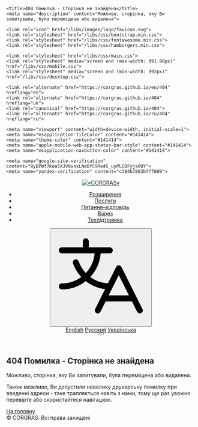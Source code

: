 <!DOCTYPE html>
<html lang="uk" prefix="og: https://ogp.me/ns#">
<head>
	<meta charset="utf-8">
	<!--<base href="https://corgras.github.io/">-->

	<title>404 Помилка - Сторінка не знайдена</title>
	<meta name="description" content="Можливо, сторінка, яку Ви запитували, була переміщена або видалена">

	<link rel="icon" href="/libs/images/logo/favicon.svg">
	<link rel="stylesheet" href="/libs/css/bootstrap.min.css">
	<link rel="stylesheet" href="/libs/css/fontawesome.min.css">
	<link rel="stylesheet" href="/libs/css/hamburgers.min.css">

	<link rel="stylesheet" href="/libs/css/main.css">
	<link rel="stylesheet" media="screen and (max-width: 991.98px)" href="/libs/css/mobile.css">
	<link rel="stylesheet" media="screen and (min-width: 992px)" href="/libs/css/desktop.css">

	<link rel="alternate" href="https://corgras.github.io/en/404" hreflang="en">
	<link rel="alternate" href="https://corgras.github.io/404" hreflang="uk">
	<link rel="canonical" href="https://corgras.github.io/404">
	<link rel="alternate" href="https://corgras.github.io/ru/404" hreflang="ru">

	<meta name="viewport" content="width=device-width, initial-scale=1">
	<meta name="msapplication-TileColor" content="#141414">
	<meta name="theme-color" content="#141414">
	<meta name="apple-mobile-web-app-status-bar-style" content="#141414">
	<meta name="msapplication-navbutton-color" content="#141414">

	<meta name="google-site-verification" content="8yBPWf7Koa5XJV8vnxLNeDYC9Ro45_uyPLCDFyjs0UY">
	<meta name="yandex-verification" content="c384b7882bff7809">
</head>
<body>
<header class="header">
	<a class="col-2 header__logo" href="/">
		<span><img src="/libs/images/logo/logo_text.svg" alt="«CORGRAS»"></span>
	</a>
	<nav class="col header__navigation">
		<ul class="navigation__list">
			<li>
				<a href="/extensions" class="link" data-title="Розширення">
					<i class="fal fa-archive"></i><span>Розширення</span>
				</a>
			</li>
			<li>
				<a href="/services" class="link" data-title="Послуги">
					<i class="fal fa-clipboard-list"></i><span>Послуги</span>
				</a>
			</li>
			<li>
				<a href="/faq" class="link" data-title="Питання-відповідь">
					<i class="fal fa-comment-alt-lines"></i><span>Питання-відповідь</span>
				</a>
			</li>
			<li>
				<a href="/warez" class="link" data-title="Варез">
					<i class="fal fa-shield-check"></i><span>Варез</span>
				</a>
			</li>
			<li>
				<a href="/support" class="link" data-title="Техпідтримка">
					<i class="fal fa-life-ring"></i><span>Техпідтримка</span>
				</a>
			</li>
		</ul>
	</nav>
	<div class="col-2 header__navigation-icon">
		<div class="navigation-icon__lang dropdown-right">
			<button type="button" class="lang-btn dropdown-toggle" data-bs-toggle="dropdown" aria-expanded="false">
				<svg width="256px" height="256px" viewBox="0 0 256 256" id="Flat" xmlns="https://www.w3.org/2000/svg">
					<path d="M239.13184,212.42188l-56-112a8.0001,8.0001,0,0,0-14.31055,0L147.12378,143.817a88.01219,88.01219,0,0,1-47.15234-16.89991A103.63932,103.63932,0,0,0,127.67187,64h24.30469a8,8,0,0,0,0-16h-56V32a8,8,0,0,0-16,0V48h-56a8,8,0,0,0,0,16h87.63257a87.71326,87.71326,0,0,1-23.64038,52.34106A87.6285,87.6285,0,0,1,68.98682,85.332a7.99985,7.99985,0,1,0-15.083,5.33789A103.55961,103.55961,0,0,0,75.9856,126.93945,87.52745,87.52745,0,0,1,23.97656,144a8,8,0,0,0,0,16,103.48476,103.48476,0,0,0,64.01331-22.09045A104.14165,104.14165,0,0,0,139.43115,159.202l-26.60986,53.21985a8.00006,8.00006,0,0,0,14.31055,7.15625L140.9209,192h70.11133l13.78906,27.57813a8.00006,8.00006,0,0,0,14.31055-7.15625ZM148.9209,176l27.05566-54.11133L203.03223,176Z"/>
				</svg>
			</button>
			<div class="dropdown-menu min-w-0" aria-labelledby="dropdownMenuLang">
				<a class="dropdown-item link" href="/en/404" hreflang="en" data-title="English"><span>English</span></a>
				<a class="dropdown-item link" href="/ru/404" hreflang="ru" data-title="Русский"><span>Русский</span></a>
				<a class="dropdown-item link active" href="#" hreflang="uk" data-title="Українська"><span>Українська</span></a>
			</div>
		</div>
		<button class="hamburger hamburger--spin-r nav-hamburger__btn" type="button">
			<span class="hamburger-box"><span class="hamburger-inner"></span></span>
		</button>
	</div>
</header>
<section class="section error-section section__white">
	<div class="container content">
		<div class="heading-content">
			<h1><i class="fal fa-exclamation-triangle i50"></i>404 Помилка - Сторінка не знайдена</h1>
			<div class="header-section__text">
				<p>Можливо, сторінка, яку Ви запитували, була переміщена або видалена.</p>
				<p>Також можливо, Ви допустили невелику друкарську помилку при введенні адреси - таке трапляється навіть з нами, тому ще раз уважно перевірте або скористайтеся навігацією.</p>
			</div>
			<div class="row justify-content-center buttons">
				<div class="col-12 col-md-6">
					<div class="button">
						<a href="/" class="btn btn-dark btn-default"><span>На головну</span><i class="far fa-long-arrow-right btn-icon-left"></i></a>
					</div>
				</div>
			</div>
		</div>
	</div>
</section>
<footer class="footer">
	<div class="container">
		<div class="row">
			<div class="col footer__copyrights"><span>© <script>document.write(new Date().getFullYear());</script> CORGRAS. Всі права захищені</span></div>
		</div>
	</div>
</footer>

<a id="scrollTop" class="btn btn-scrollTop"><i class="fas fa-chevron-up"></i></a>

<a target="_blank" class="stop-war" href="https://bank.gov.ua/en/news/all/natsionalniy-bank-vidkriv-spetsrahunok-dlya-zboru-koshtiv-na-potrebi-armiyi"></a>

<!-- SCRIPT -->
<script src="/libs/js/bootstrap.bundle.min.js"></script>
<script src="/libs/js/jquery.min.js"></script>
<script src="/libs/js/common.js"></script>
<!-- END SCRIPT -->

<!-- ANALYTICS -->
<script async src="https://www.googletagmanager.com/gtag/js?id=G-3LWW5QT15W"></script>
<script>
	window.dataLayer = window.dataLayer || [];
	function gtag(){dataLayer.push(arguments);}
	gtag('js', new Date());	
	gtag('config', 'G-3LWW5QT15W');
</script>
</body>
</html>